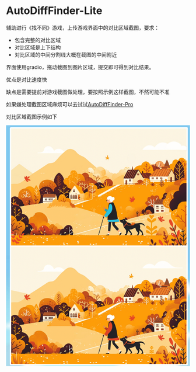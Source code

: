 # AutoDiffFinder-Lite
辅助进行《找不同》游戏，上传游戏界面中的对比区域截图，要求：

- 包含完整的对比区域
- 对比区域是上下结构
- 对比区域的中间分割线大概在截图的中间附近

界面使用gradio，拖动截图到图片区域，提交即可得到对比结果。

优点是对比速度快

缺点是需要提前对游戏截图做处理，要按照示例这样截图，不然可能不准

如果嫌处理截图区域麻烦可以去试试[AutoDiffFinder-Pro](https://github.com/didoll-john/AutoDiffFinder-Pro)

对比区域截图示例如下

![游戏对比区域截图](https://raw.githubusercontent.com/didoll-john/AutoDiffFinder-Lite/refs/heads/main/Examples/example.jpg "example")
